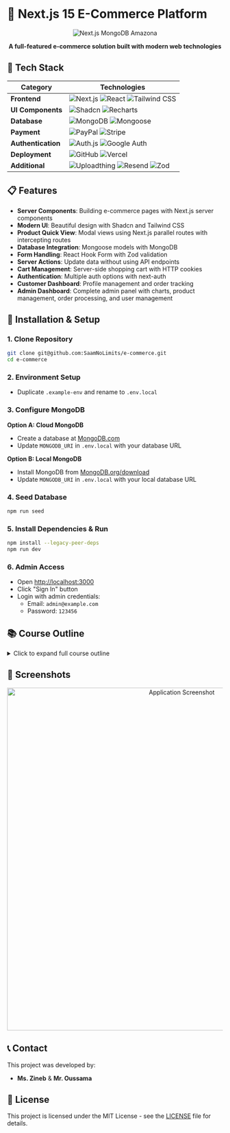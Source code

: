 # 🛒 Next.js 15 E-Commerce Platform

<div align="center">
  
  ![Next.js MongoDB Amazona](/public/images/app.png)
  
  **A full-featured e-commerce solution built with modern web technologies**
  
 
  

</div>

## 🚀 Tech Stack

| Category | Technologies |
|----------|-------------|
| **Frontend** | ![Next.js](https://img.shields.io/badge/Next.js%2015-000000?style=for-the-badge&logo=next.js&logoColor=white) ![React](https://img.shields.io/badge/React%2019-61DAFB?style=for-the-badge&logo=react&logoColor=black) ![Tailwind CSS](https://img.shields.io/badge/Tailwind%20CSS-38B2AC?style=for-the-badge&logo=tailwind-css&logoColor=white) |
| **UI Components** | ![Shadcn](https://img.shields.io/badge/Shadcn-000000?style=for-the-badge&logo=shadcnui&logoColor=white) ![Recharts](https://img.shields.io/badge/Recharts-22B5BF?style=for-the-badge&logo=javascript&logoColor=white) |
| **Database** | ![MongoDB](https://img.shields.io/badge/MongoDB-47A248?style=for-the-badge&logo=mongodb&logoColor=white) ![Mongoose](https://img.shields.io/badge/Mongoose-880000?style=for-the-badge&logo=mongoose&logoColor=white) |
| **Payment** | ![PayPal](https://img.shields.io/badge/PayPal-00457C?style=for-the-badge&logo=paypal&logoColor=white) ![Stripe](https://img.shields.io/badge/Stripe-008CDD?style=for-the-badge&logo=stripe&logoColor=white) |
| **Authentication** | ![Auth.js](https://img.shields.io/badge/Auth.js-000000?style=for-the-badge&logo=auth0&logoColor=white) ![Google Auth](https://img.shields.io/badge/Google%20Auth-4285F4?style=for-the-badge&logo=google&logoColor=white) |
| **Deployment** | ![GitHub](https://img.shields.io/badge/GitHub-181717?style=for-the-badge&logo=github&logoColor=white) ![Vercel](https://img.shields.io/badge/Vercel-000000?style=for-the-badge&logo=vercel&logoColor=white) |
| **Additional** | ![Uploadthing](https://img.shields.io/badge/Uploadthing-FF0000?style=for-the-badge&logo=cloudinary&logoColor=white) ![Resend](https://img.shields.io/badge/Resend-008080?style=for-the-badge&logo=mail.ru&logoColor=white) ![Zod](https://img.shields.io/badge/Zod-3068B7?style=for-the-badge&logo=typescript&logoColor=white) |

## 📋 Features

- **Server Components**: Building e-commerce pages with Next.js server components
- **Modern UI**: Beautiful design with Shadcn and Tailwind CSS
- **Product Quick View**: Modal views using Next.js parallel routes with intercepting routes
- **Database Integration**: Mongoose models with MongoDB
- **Form Handling**: React Hook Form with Zod validation
- **Server Actions**: Update data without using API endpoints
- **Cart Management**: Server-side shopping cart with HTTP cookies
- **Authentication**: Multiple auth options with next-auth
- **Customer Dashboard**: Profile management and order tracking
- **Admin Dashboard**: Complete admin panel with charts, product management, order processing, and user management

## 🔧 Installation & Setup

### 1. Clone Repository

```bash
git clone git@github.com:SaamNoLimits/e-commerce.git
cd e-commerce
```

### 2. Environment Setup

- Duplicate `.example-env` and rename to `.env.local`

### 3. Configure MongoDB

**Option A: Cloud MongoDB**
- Create a database at [MongoDB.com](https://mongodb.com/)
- Update `MONGODB_URI` in `.env.local` with your database URL

**Option B: Local MongoDB**
- Install MongoDB from [MongoDB.org/download](https://www.mongodb.org/download)
- Update `MONGODB_URI` in `.env.local` with your local database URL

### 4. Seed Database

```bash
npm run seed
```

### 5. Install Dependencies & Run

```bash
npm install --legacy-peer-deps
npm run dev
```

### 6. Admin Access

- Open [http://localhost:3000](http://localhost:3000)
- Click "Sign In" button
- Login with admin credentials:
  - Email: `admin@example.com`
  - Password: `123456`

## 📚 Course Outline

<details>
<summary>Click to expand full course outline</summary>

- [00: Introduction](./lessons/00-introduction.md)
- [01: Install AI Tools & VSCode Extensions](./lessons/01-install-ai-tools-and-vscode-extensions.md)
- [02: Create Next App](./lessons/02-create-next-app.md)
- [03: Create Website Layout](./lessons/03-create-website-layout.md)
- [04: Create Home Page Carousel](./lessons/04-create-home-page-carousel.md)
- [05: Connect to MongoDB & Seed Products](./lessons/05-connect-to-mongodb-and-seed-products.md)
- [06: Create Home Cards](./lessons/06-create-home-cards.md)
- [07: Create Today's Deals Slider](./lessons/07-create-todays-deals-slider.md)
- [08: Create Best Selling Slider](./lessons/08-create-best-selling-slider.md)
- [09: Create Product Details Page](./lessons/09-create-product-details-page.md)
- [10: Create Browsing History](./lessons/10-create-browsing-history.md)
- [11: Implement Add to Cart](./lessons/11-implement-add-to-cart.md)
- [12: Create Cart Page](./lessons/12-create-cart-page.md)
- [13: Create Cart Sidebar](./lessons/13-create-cart-sidebar.md)
- [14: Sign In User](./lessons/14-signin-user.md)
- [15: Register User](./lessons/15-register-user.md)
- [16: Sign In with Google](./lessons/16-signin-with-google.md)
- [17: Create Checkout Page](./lessons/17-create-checkout-page.md)
- [18: Place Order](./lessons/18-place-order.md)
- [19: Pay Order by PayPal](./lessons/19-pay-order-by-paypal.md)
- [20: Pay Order by Stripe](./lessons/20-pay-order-by-stripe.md)
- [21: Rate & Review Products](./lessons/21-rate-review-products.md)
- [22: Create Order History Page](./lessons/22-create-order-history-page.md)
- [23: Update User Name](./lessons/23-update-user-name.md)
- [24: Create Category Sidebar](./lessons/24-create-category-sidebar.md)
- [25: Create Search Page](./lessons/25-create-search-page.md)
- [26: Add Theme Color](./lessons/26-add-theme-color.md)
- [27: Create Admin Dashboard](./lessons/27-create-admin-dashboard.md)
- [28: Admin Products](./lessons/28-admin-products.md)
- [29: Create & Update Products](./lessons/29-create-update-products.md)
- [30: Admin Orders](./lessons/30-admin-orders.md)
- [31: Mark Orders as Paid/Delivered](./lessons/31-mark-orders-as-paid-delivered.md)
- [32: Admin Users](./lessons/32-admin-users.md)
- [33: Edit User](./lessons/33-edit-user.md)
- [34: Admin Web Pages](./lessons/34-admin-web-pages.md)
- [35: Create & Update Web Pages](./lessons/35-create-update-web-pages.md)
- [36: Create Settings Page](./lessons/36-create-settings-page.md)
- [37: Make Website Multilingual](./lessons/37-make-website-multilingual.md)

</details>

## 📱 Screenshots

<div align="center">
  <img src="/public/images/app.png" alt="Application Screenshot" width="800"/>
</div>

## 📞 Contact

This project was developed by:
- **Ms. Zineb** & **Mr. Oussama**

## 📄 License

This project is licensed under the MIT License - see the [LICENSE](LICENSE) file for details.
